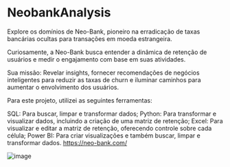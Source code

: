 # NeobankAnalysis

Explore os domínios de Neo-Bank, pioneiro na erradicação de taxas bancárias ocultas para transações em moeda estrangeira.

Curiosamente, a Neo-Bank busca entender a dinâmica de retenção de usuários e medir o engajamento com base em suas atividades.

Sua missão: Revelar insights, fornecer recomendações de negócios inteligentes para reduzir as taxas de churn e iluminar caminhos para aumentar o envolvimento dos usuários.

Para este projeto, utilizei as seguintes ferramentas:

SQL: Para buscar, limpar e transformar dados;
Python: Para transformar e visualizar dados, incluindo a criação de uma matriz de retenção;
Excel: Para visualizar e editar a matriz de retenção, oferecendo controle sobre cada célula;
Power BI: Para criar visualizações e também buscar, limpar e transformar dados.
https://neo-bank.com/

![image](https://github.com/user-attachments/assets/88715359-66ac-45df-a088-f8f461e605fa)
